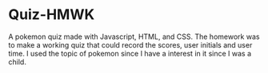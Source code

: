 # Quiz-HMWK
A pokemon quiz made with Javascript, HTML, and CSS. The homework was to make a working quiz that could record the scores, user initials and user time. I used the topic of pokemon since I have a interest in it since I was a child. 
